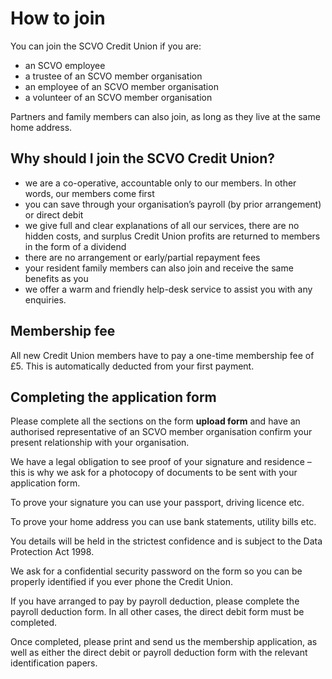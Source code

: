 # How to join

You can join the SCVO Credit Union if you are:

* an SCVO employee
* a trustee of an SCVO member organisation
* an employee of an SCVO member organisation
* a volunteer of an SCVO member organisation

Partners and family members can also join, as long as they live at the same home address.

## Why should I join the SCVO Credit Union?

* we are a co-operative, accountable only to our members. In other words, our members come first
* you can save through your organisation’s payroll (by prior arrangement) or direct debit
* we give full and clear explanations of all our services, there are no hidden costs, and surplus Credit Union profits are returned to members in the form of a dividend
* there are no arrangement or early/partial repayment fees
* your resident family members can also join and receive the same benefits as you
* we offer a warm and friendly help-desk service to assist you with any enquiries.

## Membership fee

All new Credit Union members have to pay a one-time membership fee of £5. This is automatically deducted from your first payment.

## Completing the application form

Please complete all the sections on the form **upload form** and have an authorised representative of an SCVO member organisation confirm your present relationship with your organisation.

We have a legal obligation to see proof of your signature and residence – this is why we ask for a photocopy of documents to be sent with your application form.

To prove your signature you can use your passport, driving licence etc.

To prove your home address you can use bank statements, utility bills etc.

You details will be held in the strictest confidence and is subject to the Data Protection Act 1998.

We ask for a confidential security password on the form so you can be properly identified if you ever phone the Credit Union.

If you have arranged to pay by payroll deduction, please complete the payroll deduction form. In all other cases, the direct debit form must be completed.

Once completed, please print and send us the membership application, as well as either the direct debit or payroll deduction form with the relevant identification papers.
